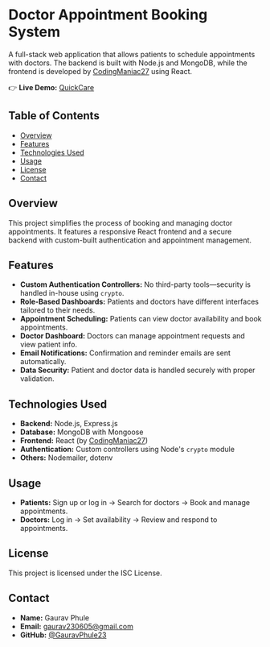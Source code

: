 # Doctor Appointment Booking System

A full-stack web application that allows patients to schedule appointments with doctors. The backend is built with Node.js and MongoDB, while the frontend is developed by [CodingManiac27](https://github.com/CodingManiac27) using React.

👉 **Live Demo:** [QuickCare](https://quickcare-henna.vercel.app/)

## Table of Contents

- [Overview](#overview)
- [Features](#features)
- [Technologies Used](#technologies-used)
- [Usage](#usage)
- [License](#license)
- [Contact](#contact)

## Overview

This project simplifies the process of booking and managing doctor appointments. It features a responsive React frontend and a secure backend with custom-built authentication and appointment management.

## Features

- **Custom Authentication Controllers:** No third-party tools—security is handled in-house using `crypto`.
- **Role-Based Dashboards:** Patients and doctors have different interfaces tailored to their needs.
- **Appointment Scheduling:** Patients can view doctor availability and book appointments.
- **Doctor Dashboard:** Doctors can manage appointment requests and view patient info.
- **Email Notifications:** Confirmation and reminder emails are sent automatically.
- **Data Security:** Patient and doctor data is handled securely with proper validation.

## Technologies Used

- **Backend:** Node.js, Express.js
- **Database:** MongoDB with Mongoose
- **Frontend:** React (by [CodingManiac27](https://github.com/CodingManiac27))
- **Authentication:** Custom controllers using Node's `crypto` module
- **Others:** Nodemailer, dotenv

## Usage

- **Patients:** Sign up or log in → Search for doctors → Book and manage appointments.
- **Doctors:** Log in → Set availability → Review and respond to appointments.

## License

This project is licensed under the ISC License.

## Contact

- **Name:** Gaurav Phule  
- **Email:** gaurav230605@gmail.com  
- **GitHub:** [@GauravPhule23](https://github.com/GauravPhule23)
